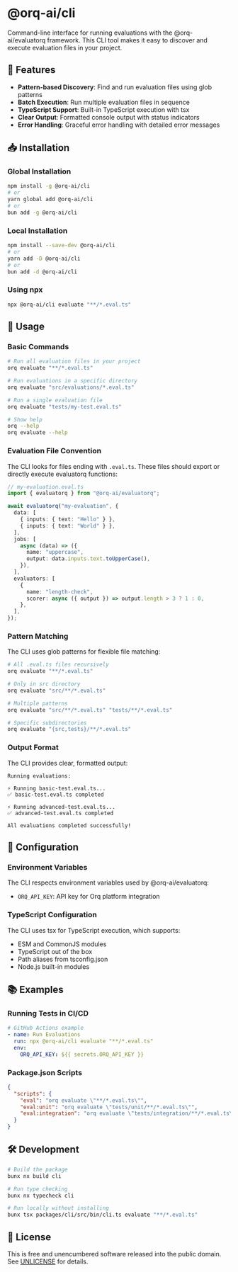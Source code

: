 # @orq-ai/cli

Command-line interface for running evaluations with the @orq-ai/evaluatorq framework. This CLI tool makes it easy to discover and execute evaluation files in your project.

## 🎯 Features

- **Pattern-based Discovery**: Find and run evaluation files using glob patterns
- **Batch Execution**: Run multiple evaluation files in sequence
- **TypeScript Support**: Built-in TypeScript execution with tsx
- **Clear Output**: Formatted console output with status indicators
- **Error Handling**: Graceful error handling with detailed error messages

## 📥 Installation

### Global Installation

```bash
npm install -g @orq-ai/cli
# or
yarn global add @orq-ai/cli
# or
bun add -g @orq-ai/cli
```

### Local Installation

```bash
npm install --save-dev @orq-ai/cli
# or
yarn add -D @orq-ai/cli
# or
bun add -d @orq-ai/cli
```

### Using npx

```bash
npx @orq-ai/cli evaluate "**/*.eval.ts"
```

## 🚀 Usage

### Basic Commands

```bash
# Run all evaluation files in your project
orq evaluate "**/*.eval.ts"

# Run evaluations in a specific directory
orq evaluate "src/evaluations/*.eval.ts"

# Run a single evaluation file
orq evaluate "tests/my-test.eval.ts"

# Show help
orq --help
orq evaluate --help
```

### Evaluation File Convention

The CLI looks for files ending with `.eval.ts`. These files should export or directly execute evaluatorq functions:

```typescript
// my-evaluation.eval.ts
import { evaluatorq } from "@orq-ai/evaluatorq";

await evaluatorq("my-evaluation", {
  data: [
    { inputs: { text: "Hello" } },
    { inputs: { text: "World" } },
  ],
  jobs: [
    async (data) => ({
      name: "uppercase",
      output: data.inputs.text.toUpperCase(),
    }),
  ],
  evaluators: [
    {
      name: "length-check",
      scorer: async ({ output }) => output.length > 3 ? 1 : 0,
    },
  ],
});
```

### Pattern Matching

The CLI uses glob patterns for flexible file matching:

```bash
# All .eval.ts files recursively
orq evaluate "**/*.eval.ts"

# Only in src directory
orq evaluate "src/**/*.eval.ts"

# Multiple patterns
orq evaluate "src/**/*.eval.ts" "tests/**/*.eval.ts"

# Specific subdirectories
orq evaluate "{src,tests}/**/*.eval.ts"
```

### Output Format

The CLI provides clear, formatted output:

```
Running evaluations:

⚡ Running basic-test.eval.ts...
✅ basic-test.eval.ts completed

⚡ Running advanced-test.eval.ts...
✅ advanced-test.eval.ts completed

All evaluations completed successfully!
```

## 🔧 Configuration

### Environment Variables

The CLI respects environment variables used by @orq-ai/evaluatorq:

- `ORQ_API_KEY`: API key for Orq platform integration

### TypeScript Configuration

The CLI uses tsx for TypeScript execution, which supports:
- ESM and CommonJS modules
- TypeScript out of the box
- Path aliases from tsconfig.json
- Node.js built-in modules

## 📚 Examples

### Running Tests in CI/CD

```yaml
# GitHub Actions example
- name: Run Evaluations
  run: npx @orq-ai/cli evaluate "**/*.eval.ts"
  env:
    ORQ_API_KEY: ${{ secrets.ORQ_API_KEY }}
```

### Package.json Scripts

```json
{
  "scripts": {
    "eval": "orq evaluate \"**/*.eval.ts\"",
    "eval:unit": "orq evaluate \"tests/unit/**/*.eval.ts\"",
    "eval:integration": "orq evaluate \"tests/integration/**/*.eval.ts\""
  }
}
```

## 🛠️ Development

```bash
# Build the package
bunx nx build cli

# Run type checking
bunx nx typecheck cli

# Run locally without installing
bunx tsx packages/cli/src/bin/cli.ts evaluate "**/*.eval.ts"
```

## 📄 License

This is free and unencumbered software released into the public domain. See [UNLICENSE](https://unlicense.org) for details.
